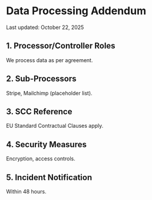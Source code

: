 # Data Processing Addendum
Last updated: October 22, 2025

## 1. Processor/Controller Roles
We process data as per agreement.

## 2. Sub-Processors
Stripe, Mailchimp (placeholder list).

## 3. SCC Reference
EU Standard Contractual Clauses apply.

## 4. Security Measures
Encryption, access controls.

## 5. Incident Notification
Within 48 hours.
